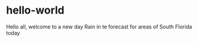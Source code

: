 # hello-world

Hello all, welcome to a new day 
Rain in te forecast for areas of South Florida today
